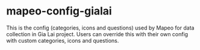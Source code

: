 # mapeo-config-gialai

This is the config (categories, icons and questions) used by Mapeo for data collection in Gia Lai project. Users can override this with their own config with custom categories, icons and questions.
